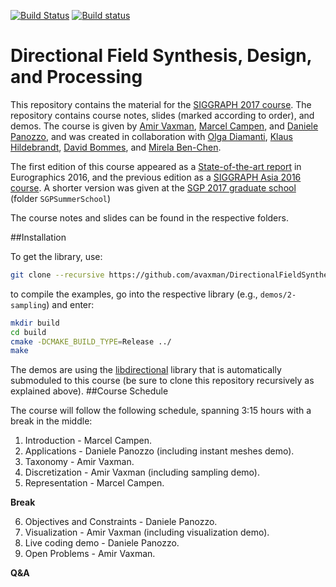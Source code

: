 [![Build Status](https://travis-ci.org/avaxman/DirectionalFieldSynthesis.svg?branch=master)](https://travis-ci.org/avaxman/DirectionalFieldSynthesis)
[![Build status](https://ci.appveyor.com/api/projects/status/3h035i3nsv86lifl?svg=true)](https://ci.appveyor.com/project/danielepanozzo/directionalfieldsynthesis)

# Directional Field Synthesis, Design, and Processing

This repository contains the material for the [SIGGRAPH 2017 course](http://s2017.siggraph.org/courses/events/directional-field-synthesis-design-and-processing). The repository contains course notes, slides (marked according to order), and demos. The course is given by [Amir Vaxman](http://www.staff.science.uu.nl/~vaxma001/), [Marcel Campen](https://www.graphics.rwth-aachen.de/person/7/), and [Daniele Panozzo](http://cs.nyu.edu/~panozzo/), and was created in collaboration with [Olga Diamanti](http://web.stanford.edu/~diamanti/), [Klaus Hildebrandt](http://graphics.tudelft.nl/~klaus/), [David Bommes](https://www.aices.rwth-aachen.de/en/people/bommes), and [Mirela Ben-Chen](http://mirela.net.technion.ac.il/).

The first edition of this course appeared as a [State-of-the-art report](https://diglib.eg.org/handle/10.1111/cgf12864) in Eurographics 2016, and the previous edition as a [SIGGRAPH Asia 2016 course](http://dl.acm.org/citation.cfm?id=2988458&picked=prox). A shorter version was given at the [SGP 2017 graduate school](http://geometry.cs.ucl.ac.uk/SGP2017/?p=gradschool) (folder `SGPSummerSchool`)

The course notes and slides can be found in the respective folders.

##Installation

To get the library, use:

```bash
git clone --recursive https://github.com/avaxman/DirectionalFieldSynthesis.git
```

to compile the examples, go into the respective library (e.g., `demos/2-sampling`) and enter:

```bash
mkdir build
cd build
cmake -DCMAKE_BUILD_TYPE=Release ../
make
```

The demos are using the [libdirectional](https://github.com/avaxman/libdirectional) library that is automatically submoduled to this course (be sure to clone this repository recursively as explained above).
##Course Schedule

The course will follow the following schedule, spanning 3:15 hours with a break in the middle:

1. Introduction - Marcel Campen.
2. Applications - Daniele Panozzo (including instant meshes demo).
3. Taxonomy - Amir Vaxman.
4. Discretization - Amir Vaxman (including sampling demo).
5. Representation - Marcel Campen.

**Break**

6. Objectives and Constraints - Daniele Panozzo.
7. Visualization - Amir Vaxman (including visualization demo).
8. Live coding demo - Daniele Panozzo.
9. Open Problems - Amir Vaxman.

**Q&A**

